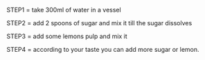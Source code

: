 STEP1 = take 300ml of water in a vessel

STEP2 = add 2 spoons of sugar and mix it till the sugar dissolves 

STEP3 = add some lemons pulp and mix it 

STEP4 = according to your taste you can add more sugar or lemon.